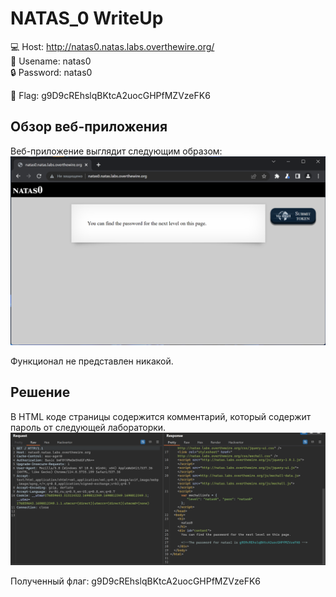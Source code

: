 # NATAS_0 WriteUp
:computer: Host: http://natas0.natas.labs.overthewire.org/  
:bust_in_silhouette: Usename: natas0  
:lock: Password: natas0

:triangular_flag_on_post: Flag: g9D9cREhslqBKtcA2uocGHPfMZVzeFK6

## Обзор веб-приложения
Веб-приложение выглядит следующим образом:
![Скриншот веб-приложения](./img/natas0/natas0_0.png)

Функционал не представлен никакой.

## Решение
В HTML коде страницы содержится комментарий, который содержит пароль от следующей лабораторки.
![Код страницы](img/natas0/natas0_1.png)

Полученный флаг: g9D9cREhslqBKtcA2uocGHPfMZVzeFK6